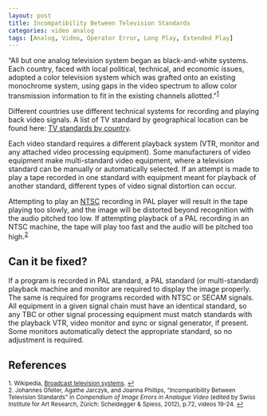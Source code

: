 ```yaml
---
layout: post
title: Incompatibility Between Television Standards
categories: video analog
tags: [Analog, Video, Operator Error, Long Play, Extended Play]
---
```



“All but one analog television system began as black-and-white systems. Each country, faced with local political, technical, and economic issues, adopted a color television system which was grafted onto an existing monochrome system, using gaps in the video spectrum to allow color transmission information to fit in the existing channels allotted.”<sup><a href="#fn1" id="ref1">1</a></sup>   

Different countries use different technical systems for recording and playing back video signals. A list of TV standard by geographical location can be found here:
[TV standards by country](http://countrycode.org/tv-standards).

Each video standard requires a different playback system (VTR, monitor and any attached video processing equipment). Some manufacturers of video equipment make multi-standard video equipment, where a television standard can be manually or automatically selected. If an attempt is made to play a tape recorded in one standard with equipment meant for playback of another standard, different types of video signal distortion can occur.

Attempting to play an [NTSC](http://en.wikipedia.org/wiki/NTSC) recording in PAL player will result in the tape playing too slowly, and the image will be distorted beyond recognition with the audio pitched too low. If attempting playback of a PAL recording in an NTSC machine, the tape will play too fast and the audio will be pitched too high.<sup><a href="#fn2" id="ref2">2</a></sup>  

## Can it be fixed?

If a program is recorded in PAL standard, a PAL standard (or multi-standard) playback machine and monitor are required to display the image properly. The same is required for programs recorded with NTSC or SECAM signals. All equipment in a given signal chain must have an identical standard, so any TBC or other signal processing equipment must match standards with the playback VTR, video monitor and sync or signal generator, if present. Some monitors automatically detect the appropriate standard, so no adjustment is required.

## References

<sup id="fn1">1. Wikipedia, [Broadcast television systems](http://en.wikipedia.org/wiki/Broadcast_television_systems). <a href="#ref1" title="Jump back to footnote 1 in the text.">↩</a></sup>      
<sup id="fn2">2. Johannes Gfeller, Agathe Jarczyk, and Joanna Phillips, “Incompatibility Between Television Standards” in _Compendium of Image Errors in Analogue Video_ (edited by Swiss Institute for Art Research, Zürich: Scheidegger & Spiess, 2012), p.72, videos 19-24. <a href="#ref2" title="Jump back to footnote 2 in the text.">↩</a></sup>  
